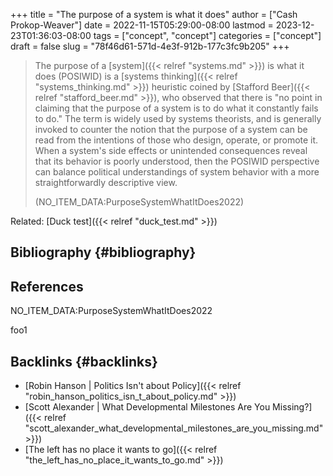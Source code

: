+++
title = "The purpose of a system is what it does"
author = ["Cash Prokop-Weaver"]
date = 2022-11-15T05:29:00-08:00
lastmod = 2023-12-23T01:36:03-08:00
tags = ["concept", "concept"]
categories = ["concept"]
draft = false
slug = "78f46d61-571d-4e3f-912b-177c3fc9b205"
+++

> The purpose of a [system]({{< relref "systems.md" >}}) is what it does (POSIWID) is a [systems thinking]({{< relref "systems_thinking.md" >}}) heuristic coined by [Stafford Beer]({{< relref "stafford_beer.md" >}}), who observed that there is "no point in claiming that the purpose of a system is to do what it constantly fails to do." The term is widely used by systems theorists, and is generally invoked to counter the notion that the purpose of a system can be read from the intentions of those who design, operate, or promote it. When a system's side effects or unintended consequences reveal that its behavior is poorly understood, then the POSIWID perspective can balance political understandings of system behavior with a more straightforwardly descriptive view.
>
> (NO_ITEM_DATA:PurposeSystemWhatItDoes2022)

Related: [Duck test]({{< relref "duck_test.md" >}})


## Bibliography {#bibliography}

## References

<style>.csl-entry{text-indent: -1.5em; margin-left: 1.5em;}</style><div class="csl-bib-body">
  <div class="csl-entry">NO_ITEM_DATA:PurposeSystemWhatItDoes2022</div>
</div>

foo1


## Backlinks {#backlinks}

-   [Robin Hanson | Politics Isn't about Policy]({{< relref "robin_hanson_politics_isn_t_about_policy.md" >}})
-   [Scott Alexander | What Developmental Milestones Are You Missing?]({{< relref "scott_alexander_what_developmental_milestones_are_you_missing.md" >}})
-   [The left has no place it wants to go]({{< relref "the_left_has_no_place_it_wants_to_go.md" >}})
